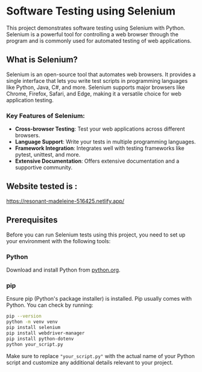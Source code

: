 # Software Testing using Selenium

This project demonstrates software testing using Selenium with Python. Selenium is a powerful tool for controlling a web browser through the program and is commonly used for automated testing of web applications.

## What is Selenium?

Selenium is an open-source tool that automates web browsers. It provides a single interface that lets you write test scripts in programming languages like Python, Java, C#, and more. Selenium supports major browsers like Chrome, Firefox, Safari, and Edge, making it a versatile choice for web application testing.

### Key Features of Selenium:
- **Cross-browser Testing**: Test your web applications across different browsers.
- **Language Support**: Write your tests in multiple programming languages.
- **Framework Integration**: Integrates well with testing frameworks like pytest, unittest, and more.
- **Extensive Documentation**: Offers extensive documentation and a supportive community.

##  Website tested is : 
https://resonant-madeleine-516425.netlify.app/
## Prerequisites

Before you can run Selenium tests using this project, you need to set up your environment with the following tools:

### Python
Download and install Python from [python.org](https://www.python.org/).

### pip
Ensure pip (Python's package installer) is installed. Pip usually comes with Python. You can check by running:
```bash
pip --version
python -m venv venv
pip install selenium
pip install webdriver-manager
pip install python-dotenv
python your_script.py
```
Make sure to replace `"your_script.py"` with the actual name of your Python script and customize any additional details relevant to your project.



